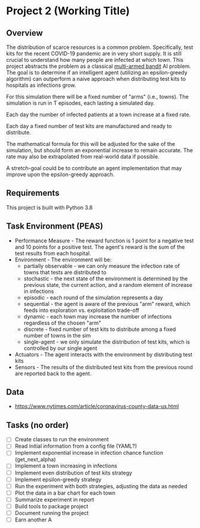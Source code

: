 # Project 2 (Working Title)

## Overview

The distribution of scarce resources is a common problem. Specifically, test
kits for the recent COVID-19 pandemic are in very short supply. It is still
crucial to understand how many people are infected at which town. This project
abstracts the problem as a classical [multi-armed bandit](https://en.wikipedia.org/wiki/Multi-armed_bandit) AI problem. The goal
is to determine if an intelligent agent (utilizing an epsilon-greedy algorithm)
can outperform a naive approach when distributing test kits to hospitals as
infections grow.

For this simulation there will be a fixed number of "arms" (i.e., towns). The simulation is run in T episodes, each lasting a simulated day.

Each day the number of infected patients at a town increase at a fixed rate.

Each day a fixed number of test kits are manufactured and ready to distribute.

The mathematical formula for this will be adjusted for the sake of the
simulation, but should form an exponential increase to remain accurate. The
rate may also be extrapolated from real-world data if possible.

A stretch-goal could be to contribute an agent implementation that may improve
upon the epsilon-greedy approach.

## Requirements

This project is built with Python 3.8

## Task Environment (PEAS)

* Performance Measure - The reward function is 1 point for a negative test and 10 points for a positive test. The agent's reward is the sum of the test results from each hospital.
* Environment - The environment will be:
    - partially observable - we can only measure the infection rate of towns that tests are distributed to
    - stochastic - the next state of the environment is determined by the previous state, the current action, and a random element of increase in infections
    - episodic - each round of the simulation represents a day
    - sequential - the agent is aware of the previous "arm" reward, which feeds into exploration vs. exploitation trade-off
    - dynamic - each town may increase the number of infections regardless of the chosen "arm"
    - discrete - fixed number of test kits to distribute among a fixed number of towns in the sim
    - single-agent - we only simulate the distribution of test kits, which is controlled by our single agent
* Actuators - The agent interacts with the environment by distributing test kits
* Sensors - The results of the distributed test kits from the previous round are reported back to the agent.

## Data
* https://www.nytimes.com/article/coronavirus-county-data-us.html

## Tasks (no order)

- [ ] Create classes to run the environment
- [ ] Read initial information from a config file (YAML?)
- [ ] Implement exponential increase in infection chance function (get_next_alpha)
- [ ] Implement a town increasing in infections
- [ ] Implement even distribution of test kits strategy
- [ ] Implement epsilon-greedy strategy
- [ ] Run the experiment with both strategies, adjusting the data as needed
- [ ] Plot the data in a bar chart for each town
- [ ] Summarize experiment in report
- [ ] Build tools to package project
- [ ] Document running the project
- [ ] Earn another A
